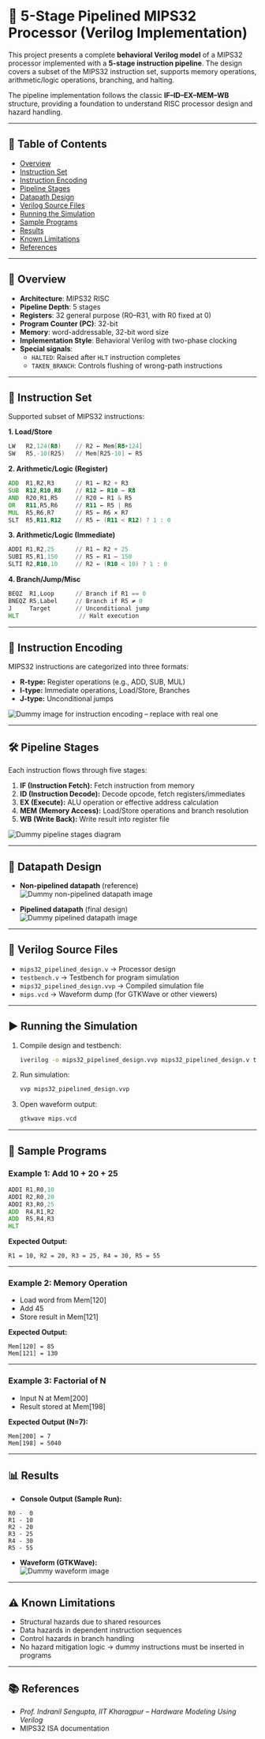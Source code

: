 # 🚀 5-Stage Pipelined MIPS32 Processor (Verilog Implementation)  

This project presents a complete **behavioral Verilog model** of a MIPS32 processor implemented with a **5-stage instruction pipeline**. The design covers a subset of the MIPS32 instruction set, supports memory operations, arithmetic/logic operations, branching, and halting.  

The pipeline implementation follows the classic **IF–ID–EX–MEM–WB** structure, providing a foundation to understand RISC processor design and hazard handling.  

---

## 📑 Table of Contents  
- [Overview](#-overview)  
- [Instruction Set](#-instruction-set)  
- [Instruction Encoding](#-instruction-encoding)  
- [Pipeline Stages](#-pipeline-stages)  
- [Datapath Design](#-datapath-design)  
- [Verilog Source Files](#-verilog-source-files)  
- [Running the Simulation](#-running-the-simulation)  
- [Sample Programs](#-sample-programs)  
- [Results](#-results)  
- [Known Limitations](#-known-limitations)  
- [References](#-references)  

---

## 📖 Overview  
- **Architecture**: MIPS32 RISC  
- **Pipeline Depth**: 5 stages  
- **Registers**: 32 general purpose (R0–R31, with R0 fixed at 0)  
- **Program Counter (PC)**: 32-bit  
- **Memory**: word-addressable, 32-bit word size  
- **Implementation Style**: Behavioral Verilog with two-phase clocking  
- **Special signals**:  
  - `HALTED`: Raised after `HLT` instruction completes  
  - `TAKEN_BRANCH`: Controls flushing of wrong-path instructions  

---

## 🧾 Instruction Set  

Supported subset of MIPS32 instructions:  

**1. Load/Store**  
```asm
LW   R2,124(R8)    // R2 ← Mem[R8+124]  
SW   R5,-10(R25)   // Mem[R25-10] ← R5  
```  

**2. Arithmetic/Logic (Register)**  
```asm
ADD  R1,R2,R3      // R1 ← R2 + R3  
SUB  R12,R10,R8    // R12 ← R10 – R8  
AND  R20,R1,R5     // R20 ← R1 & R5  
OR   R11,R5,R6     // R11 ← R5 | R6  
MUL  R5,R6,R7      // R5 ← R6 × R7  
SLT  R5,R11,R12    // R5 ← (R11 < R12) ? 1 : 0  
```  

**3. Arithmetic/Logic (Immediate)**  
```asm
ADDI R1,R2,25      // R1 ← R2 + 25  
SUBI R5,R1,150     // R5 ← R1 – 150  
SLTI R2,R10,10     // R2 ← (R10 < 10) ? 1 : 0  
```  

**4. Branch/Jump/Misc**  
```asm
BEQZ  R1,Loop      // Branch if R1 == 0  
BNEQZ R5,Label     // Branch if R5 ≠ 0  
J     Target       // Unconditional jump  
HLT                 // Halt execution  
```  

---

## 🔢 Instruction Encoding  

MIPS32 instructions are categorized into three formats:  

- **R-type:** Register operations (e.g., ADD, SUB, MUL)  
- **I-type:** Immediate operations, Load/Store, Branches  
- **J-type:** Unconditional jumps  

![Dummy image for instruction encoding – replace with real one](images/instr_encoding.png)  

---

## 🛠 Pipeline Stages  

Each instruction flows through five stages:  

1. **IF (Instruction Fetch):** Fetch instruction from memory  
2. **ID (Instruction Decode):** Decode opcode, fetch registers/immediates  
3. **EX (Execute):** ALU operation or effective address calculation  
4. **MEM (Memory Access):** Load/Store operations and branch resolution  
5. **WB (Write Back):** Write result into register file  

![Dummy pipeline stages diagram](images/pipeline_stages.png)  

---

## 🔄 Datapath Design  

- **Non-pipelined datapath** (reference)  
  ![Dummy non-pipelined datapath image](images/datapath_nonpipelined.png)  

- **Pipelined datapath** (final design)  
  ![Dummy pipelined datapath image](images/datapath_pipelined.png)  

---

## 📂 Verilog Source Files  

- `mips32_pipelined_design.v` → Processor design  
- `testbench.v` → Testbench for program simulation  
- `mips32_pipelined_design.vvp` → Compiled simulation file  
- `mips.vcd` → Waveform dump (for GTKWave or other viewers)  

---

## ▶ Running the Simulation  

1. Compile design and testbench:  
   ```bash
   iverilog -o mips32_pipelined_design.vvp mips32_pipelined_design.v testbench.v
   ```  

2. Run simulation:  
   ```bash
   vvp mips32_pipelined_design.vvp
   ```  

3. Open waveform output:  
   ```bash
   gtkwave mips.vcd
   ```  

---

## 📘 Sample Programs  

### Example 1: Add 10 + 20 + 25  
```asm
ADDI R1,R0,10  
ADDI R2,R0,20  
ADDI R3,R0,25  
ADD  R4,R1,R2  
ADD  R5,R4,R3  
HLT
```  

**Expected Output:**  
```
R1 = 10, R2 = 20, R3 = 25, R4 = 30, R5 = 55
```  

---

### Example 2: Memory Operation  
- Load word from Mem[120]  
- Add 45  
- Store result in Mem[121]  

**Expected Output:**  
```
Mem[120] = 85  
Mem[121] = 130  
```  

---

### Example 3: Factorial of N  
- Input N at Mem[200]  
- Result stored at Mem[198]  

**Expected Output (N=7):**  
```
Mem[200] = 7  
Mem[198] = 5040  
```  

---

## 📊 Results  

- **Console Output (Sample Run):**  
```
R0 -  0
R1 - 10
R2 - 20
R3 - 25
R4 - 30
R5 - 55
```  

- **Waveform (GTKWave):**  
  ![Dummy waveform image](images/waveform.png)  

---

## ⚠ Known Limitations  

- Structural hazards due to shared resources  
- Data hazards in dependent instruction sequences  
- Control hazards in branch handling  
- No hazard mitigation logic → dummy instructions must be inserted in programs  

---

## 📚 References  

- *Prof. Indranil Sengupta, IIT Kharagpur – Hardware Modeling Using Verilog*  
- MIPS32 ISA documentation  
